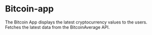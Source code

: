 # Bitcoin-app

The Bitcoin App displays the latest cryptocurrency values to the users. 
Fetches the latest data from the BitcoinAverage API. 
